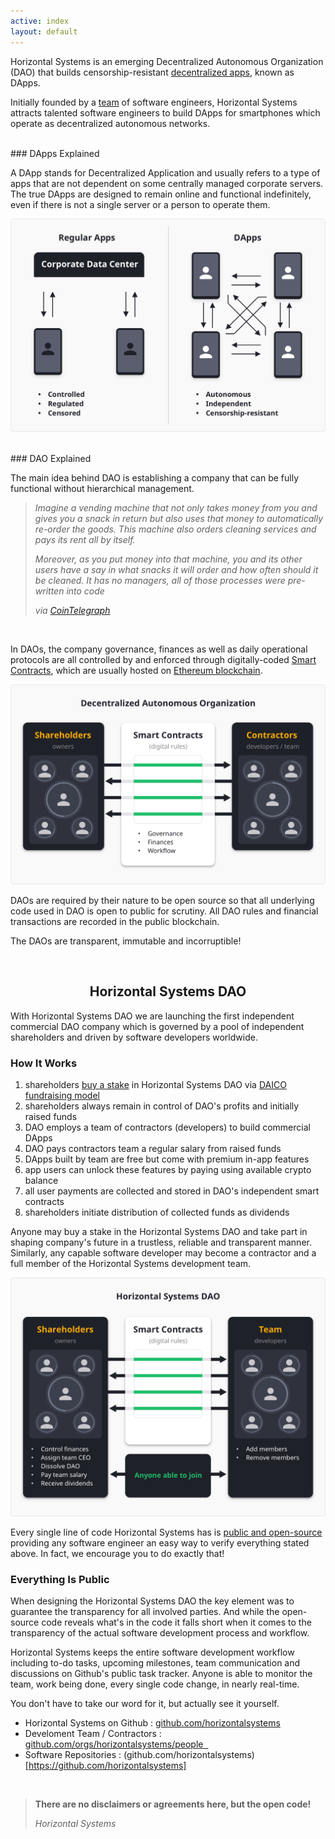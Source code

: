 ```yaml
---
active: index
layout: default
---
```


Horizontal Systems is an emerging Decentralized Autonomous Organization (DAO) that builds censorship-resistant [decentralized apps](https://horizontalsystems.io/hs-dapps), known as DApps.

Initially founded by a [team](https://horizontalsystems.io/hs-team) of software engineers, Horizontal Systems attracts talented software engineers to build DApps for smartphones which operate as decentralized autonomous networks.

<br/>
### DApps Explained

A DApp stands for Decentralized Application and usually refers to a type of apps that are not dependent on some centrally managed corporate servers. The true DApps are designed to remain online and functional indefinitely, even if there is not a single server or a person to operate them. 

![Decentralized Apps (DApps)](/assets/images/dapps.png)

<br/>
### DAO Explained

The main idea behind DAO is establishing a company that can be fully functional without hierarchical management.

>_Imagine a vending machine that not only takes money from you and gives you a snack in return but also uses that money to automatically re-order the goods. This machine also orders cleaning services and pays its rent all by itself._ 
>
>_Moreover, as you put money into that machine, you and its other users have a say in what snacks it will order and how often should it be cleaned. It has no managers, all of those processes were pre-written into code_ 
>
>_via [CoinTelegraph](https://cointelegraph.com/ethereum-for-beginners/what-is-dao#how-daos-work)_

<br/>

In DAOs, the company governance, finances as well as daily operational protocols are all controlled by and enforced through digitally-coded [Smart Contracts](https://www.youtube.com/watch?v=_I0dUL4kpTg), which are usually hosted on [Ethereum blockchain](https://www.ethereum.org/dao).

![DAO Explained](/assets/images/dao.png)

DAOs are required by their nature to be open source so that all underlying code used in DAO is open to public for scrutiny. All DAO rules and financial transactions are recorded in the public blockchain.

The DAOs are transparent, immutable and incorruptible!

<br/>
<center>
  <h2>Horizontal Systems DAO</h2>
</center>

With Horizontal Systems DAO we are launching the first independent commercial DAO company which is governed by a pool of independent shareholders and driven by software developers worldwide.


### How It Works
 
1. shareholders [buy a stake](https://horizontalsystems.io/hs-dapps) in Horizontal Systems DAO via [DAICO fundraising model](https://cointelegraph.com/explained/what-is-a-daico-explained)
2. shareholders always remain in control of DAO's profits and initially raised funds
3. DAO employs a team of contractors (developers) to build commercial DApps
4. DAO pays contractors team a regular salary from raised funds
5. DApps built by team are free but come with premium in-app features
6. app users can unlock these features by paying using available crypto balance
7. all user payments are collected and stored in DAO's independent smart contracts
8. shareholders initiate distribution of collected funds as dividends

Anyone may buy a stake in the Horizontal Systems DAO and take part in shaping company's future in a trustless, reliable and transparent manner. Similarly, any capable software developer may become a contractor and a full member of the Horizontal Systems development team.

![Horizontal Systems DAO](/assets/images/hs_dao.png)

Every single line of code Horizontal Systems has is [public and open-source](https://github.com/horizontalsystems/) providing any software engineer an easy way to verify everything stated above. In fact, we encourage you to do exactly that!


### Everything Is Public

When designing the Horizontal Systems DAO the key element was to guarantee the transparency for all involved parties. And while the open-source code reveals what's in the code it falls short when it comes to the transparency of the actual software development process and workflow. 

Horizontal Systems keeps the entire software development workflow including to-do tasks, upcoming milestones, team communication and discussions on Github's public task tracker. Anyone is able to monitor the team, work being done, every single code change, in nearly real-time.

You don't have to take our word for it, but actually see it yourself.

- Horizontal Systems on Github : [github.com/horizontalsystems](https://github.com/horizontalsystems)
- Develoment Team / Contractors : [github.com/orgs/horizontalsystems/people  ](https://github.com/orgs/horizontalsystems/people  )
- Software Repositories : (github.com/horizontalsystems)[https://github.com/horizontalsystems]

<br/>

>**There are no disclaimers or agreements here, but the open code!**
>
>_Horizontal Systems_

<br/><br/>

